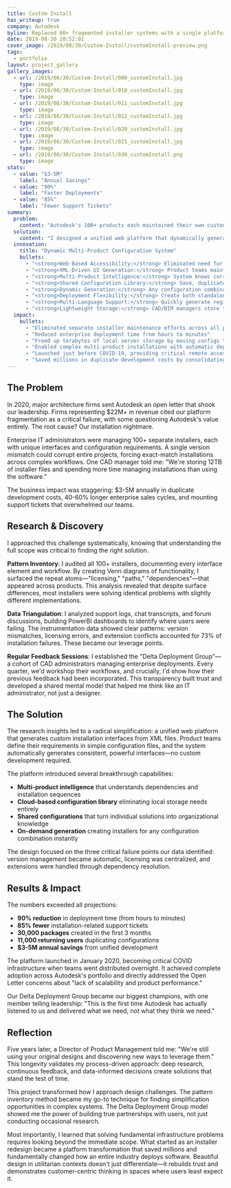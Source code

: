 ```yaml
---
title: Custom Install
has_writeup: true
company: Autodesk
byline: Replaced 60+ fragmented installer systems with a single platform that generates custom UIs from XML—saving Autodesk millions in duplicate development work
date: 2019-08-30 20:52:01
cover_image: /2019/08/30/Custom-Install/customInstall-preview.png
tags:
  - portfolio
layout: project_gallery
gallery_images:
  - url: /2019/08/30/Custom-Install/000_customInstall.jpg
    type: image
  - url: /2019/08/30/Custom-Install/010_customInstall.jpg
    type: image
  - url: /2019/08/30/Custom-Install/011_customInstall.jpg
    type: image
  - url: /2019/08/30/Custom-Install/012_customInstall.jpg
    type: image
  - url: /2019/08/30/Custom-Install/020_customInstall.jpg
    type: image
  - url: /2019/08/30/Custom-Install/021_customInstall.jpg
    type: image
  - url: /2019/08/30/Custom-Install/030_customInstall.png
    type: image
stats:
  - value: "$3-5M"
    label: "Annual Savings"
  - value: "90%"
    label: "Faster Deployments"
  - value: "85%"
    label: "Fewer Support Tickets"
summary:
  problem:
    content: "Autodesk's 100+ products each maintained their own custom installer with advanced configuration options. Enterprise customers had to download massive installer files, store them on local servers, and manually manage complex deployment sequences across multiple products. The company was burning millions on duplicate development work while customers struggled with fragmented, offline-only installation processes."
  solution:
    content: "I designed a unified web platform that dynamically generates custom installation interfaces from simple XML files. Product teams define their configuration needs in XML, and the system automatically builds the appropriate UI—no custom development required. The web-based approach eliminated the need for customers to store gigabyte-sized installers locally."
  innovation:
    title: "Dynamic Multi-Product Configuration System"
    bullets:
      - "<strong>Web-Based Accessibility:</strong> Eliminated need for local installer storage—configs live in the cloud and generate installers on-demand"
      - "<strong>XML-Driven UI Generation:</strong> Product teams maintain simple XML files, system builds custom interfaces automatically"
      - "<strong>Multi-Product Intelligence:</strong> System knows correct installation sequences and dependencies across multiple applications"
      - "<strong>Shared Configuration Library:</strong> Save, duplicate, and share installation packages across teams and regions"
      - "<strong>Dynamic Generation:</strong> Any configuration combination instantly generates a downloadable installer"
      - "<strong>Deployment Flexibility:</strong> Create both standalone installers and enterprise deployment packages"
      - "<strong>Multi-Language Support:</strong> Quickly generate region-specific versions with localized interfaces"
      - "<strong>Lightweight Storage:</strong> CAD/BIM managers store tiny config files instead of massive GB installers"
  impact:
    bullets:
      - "Eliminated separate installer maintenance efforts across all product teams"
      - "Reduced enterprise deployment time from hours to minutes"
      - "Freed up terabytes of local server storage by moving configs to cloud-based library"
      - "Enabled complex multi-product installations with automatic dependency management"
      - "Launched just before COVID-19, providing critical remote accessibility when teams went distributed"
      - "Saved millions in duplicate development costs by consolidating fragmented systems"
---
```

<!-- 
<div class="project-impact-stats">
  <div class="stat-item">
    <div class="stat-value">$3-5M</div>
    <div class="stat-label">Annual Savings</div>
  </div>
  <div class="stat-item">
    <div class="stat-value">90%</div>
    <div class="stat-label">Faster Deployments</div>
  </div>
  <div class="stat-item">
    <div class="stat-value">85%</div>
    <div class="stat-label">Fewer Support Tickets</div>
  </div>
</div> -->

## The Problem

In 2020, major architecture firms sent Autodesk an open letter that shook our leadership. Firms representing $22M+ in revenue cited our platform fragmentation as a critical failure, with some questioning Autodesk's value entirely. The root cause? Our installation nightmare.

Enterprise IT administrators were managing 100+ separate installers, each with unique interfaces and configuration requirements. A single version mismatch could corrupt entire projects, forcing exact-match installations across complex workflows. One CAD manager told me: "We're storing 12TB of installer files and spending more time managing installations than using the software."

The business impact was staggering: $3-5M annually in duplicate development costs, 40-60% longer enterprise sales cycles, and mounting support tickets that overwhelmed our teams.

## Research & Discovery

I approached this challenge systematically, knowing that understanding the full scope was critical to finding the right solution.

**Pattern Inventory**: I audited all 100+ installers, documenting every interface element and workflow. By creating Venn diagrams of functionality, I surfaced the repeat atoms—"licensing," "paths," "dependencies"—that appeared across products. This analysis revealed that despite surface differences, most installers were solving identical problems with slightly different implementations.

**Data Triangulation**: I analyzed support logs, chat transcripts, and forum discussions, building PowerBI dashboards to identify where users were failing. The instrumentation data showed clear patterns: version mismatches, licensing errors, and extension conflicts accounted for 73% of installation failures. These became our leverage points.

**Regular Feedback Sessions**: I established the "Delta Deployment Group"—a cohort of CAD administrators managing enterprise deployments. Every quarter, we'd workshop their workflows, and crucially, I'd show how their previous feedback had been incorporated. This transparency built trust and developed a shared mental model that helped me think like an IT administrator, not just a designer.

## The Solution

The research insights led to a radical simplification: a unified web platform that generates custom installation interfaces from XML files. Product teams define their requirements in simple configuration files, and the system automatically generates consistent, powerful interfaces—no custom development required.

The platform introduced several breakthrough capabilities:

- **Multi-product intelligence** that understands dependencies and installation sequences
- **Cloud-based configuration library** eliminating local storage needs entirely
- **Shared configurations** that turn individual solutions into organizational knowledge
- **On-demand generation** creating installers for any configuration combination instantly

The design focused on the three critical failure points our data identified: version management became automatic, licensing was centralized, and extensions were handled through dependency resolution.

## Results & Impact

The numbers exceeded all projections:

- **90% reduction** in deployment time (from hours to minutes)
- **85% fewer** installation-related support tickets
- **30,000 packages** created in the first 3 months
- **11,000 returning users** duplicating configurations
- **$3-5M annual savings** from unified development

The platform launched in January 2020, becoming critical COVID infrastructure when teams went distributed overnight. It achieved complete adoption across Autodesk's portfolio and directly addressed the Open Letter concerns about "lack of scalability and product performance."

Our Delta Deployment Group became our biggest champions, with one member telling leadership: "This is the first time Autodesk has actually listened to us and delivered what we need, not what they think we need."

## Reflection

Five years later, a Director of Product Management told me: "We're still using your original designs and discovering new ways to leverage them." This longevity validates my process-driven approach: deep research, continuous feedback, and data-informed decisions create solutions that stand the test of time.

This project transformed how I approach design challenges. The pattern inventory method became my go-to technique for finding simplification opportunities in complex systems. The Delta Deployment Group model showed me the power of building true partnerships with users, not just conducting occasional research.

Most importantly, I learned that solving fundamental infrastructure problems requires looking beyond the immediate scope. What started as an installer redesign became a platform transformation that saved millions and fundamentally changed how an entire industry deploys software. Beautiful design in utilitarian contexts doesn't just differentiate—it rebuilds trust and demonstrates customer-centric thinking in spaces where users least expect it.
